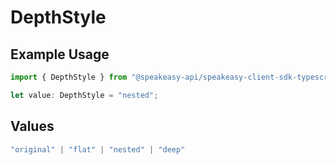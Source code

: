 # DepthStyle

## Example Usage

```typescript
import { DepthStyle } from "@speakeasy-api/speakeasy-client-sdk-typescript/sdk/models/shared";

let value: DepthStyle = "nested";
```

## Values

```typescript
"original" | "flat" | "nested" | "deep"
```